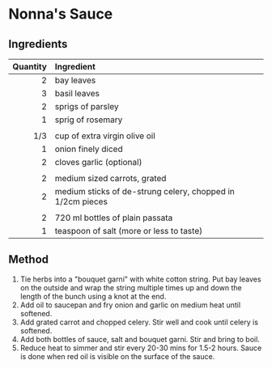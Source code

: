 # Nonna's Sauce

## Ingredients

| Quantity | Ingredient                                                 |
| -------: | :--------------------------------------------------------- |
|        2 | bay leaves                                                 |
|        3 | basil leaves                                               |
|        2 | sprigs of parsley                                          |
|        1 | sprig of rosemary                                          |
|          |                                                            |
|      1/3 | cup of extra virgin olive oil                              |
|        1 | onion finely diced                                         |
|        2 | cloves garlic (optional)                                   |
|          |                                                            |
|        2 | medium sized carrots, grated                               |
|        2 | medium sticks of de-strung celery, chopped in 1/2cm pieces |
|          |                                                            |
|        2 | 720 ml bottles of plain passata                            |
|        1 | teaspoon of salt (more or less to taste)                   |


## Method

1. Tie herbs into a "bouquet garni" with white cotton string. Put bay leaves on the outside and wrap the string multiple times up and down the length of the bunch using a knot at the end.
2. Add oil to saucepan and fry onion and garlic on medium heat until softened.
3. Add grated carrot and chopped celery. Stir well and cook until celery is softened.
4. Add both bottles of sauce, salt and bouquet garni. Stir and bring to boil.
5. Reduce heat to simmer and stir every 20-30 mins for 1.5-2 hours. Sauce is done when red oil is visible on the surface of the sauce.


